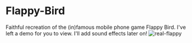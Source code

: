 # Flappy-Bird

Faithful recreation of the (in)famous mobile phone game Flappy Bird. I've left a demo for you to view. I'll add sound effects later on!
![real-flappy](https://user-images.githubusercontent.com/32966645/55277842-d6b44f80-52da-11e9-9141-bd96cbb276e9.gif)

